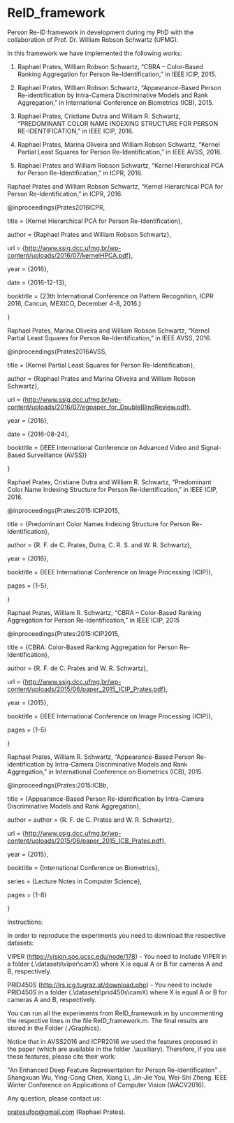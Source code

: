 # ReID_framework
 Person Re-ID framework in development during my PhD with the collaboration of Prof. Dr. William Robson Schwartz (UFMG).
 
 In this framework we have implemented the following works:
 
1. Raphael Prates, William Robson Schwartz, “CBRA – Color-Based Ranking Aggregation for Person Re-Identification,” in IEEE ICIP, 2015.
 
2. Raphael Prates, William Robson Schwartz, “Appearance-Based Person Re-identification by Intra-Camera Discriminative Models and Rank Aggregation,” in International Conference on Biometrics (ICB), 2015.
 
3. Raphael Prates, Cristiane Dutra and William R. Schwartz, “PREDOMINANT COLOR NAME INDEXING STRUCTURE FOR PERSON RE-IDENTIFICATION,” in IEEE ICIP, 2016.
 
4. Raphael Prates, Marina Oliveira and William Robson Schwartz, “Kernel Partial Least Squares for Person Re-Identification,” in IEEE AVSS, 2016.
 
5. Raphael Prates and William Robson Schwartz, “Kernel Hierarchical PCA for Person Re-Identification,” in ICPR, 2016.

Raphael Prates and William Robson Schwartz, “Kernel Hierarchical PCA for Person Re-Identification,” in ICPR, 2016.

@inproceedings{Prates2016ICPR,

title = {Kernel Hierarchical PCA for Person Re-Identification},

author = {Raphael Prates and William Robson Schwartz},

url = {http://www.ssig.dcc.ufmg.br/wp-content/uploads/2016/07/kernelHPCA.pdf},

year = {2016},

date = {2016-12-13},

booktitle = {23th International Conference on Pattern Recognition, ICPR 2016, Cancun, MEXICO, December 4-8, 2016.}

}

Raphael Prates, Marina Oliveira and William Robson Schwartz, “Kernel Partial Least Squares for Person Re-Identification,” in IEEE AVSS, 2016.

@inproceedings{Prates2016AVSS,

title = {Kernel Partial Least Squares for Person Re-Identification},

author = {Raphael Prates and Marina Oliveira and William Robson Schwartz},

url = {http://www.ssig.dcc.ufmg.br/wp-content/uploads/2016/07/egpaper_for_DoubleBlindReview.pdf},

year = {2016},

date = {2016-08-24},

booktitle = {IEEE International Conference on Advanced Video and Signal-Based Surveillance (AVSS)}

}

Raphael Prates, Cristiane Dutra and William R. Schwartz, “Predominant Color Name Indexing Structure for Person Re-Identification,” in IEEE ICIP, 2016.

@inproceedings{Prates:2015:ICIP2015,

title = {Predominant Color Names Indexing Structure for Person Re-Identification},

author = {R. F. de C. Prates, Dutra, C. R. S. and W. R. Schwartz},

year = {2016},

booktitle = {IEEE International Conference on Image Processing (ICIP)},

pages = {1-5},

}

Raphael Prates, William R. Schwartz, “CBRA – Color-Based Ranking Aggregation for Person Re-Identification,” in IEEE ICIP, 2015

@inproceedings{Prates:2015:ICIP2015,

title = {CBRA: Color-Based Ranking Aggregation for Person Re-Identification},

author = {R. F. de C. Prates and W. R. Schwartz},

url = {http://www.ssig.dcc.ufmg.br/wp-content/uploads/2015/06/paper_2015_ICIP_Prates.pdf},

year = {2015},

booktitle = {IEEE International Conference on Image Processing (ICIP)},

pages = {1-5}

}

Raphael Prates, William R. Schwartz, “Appearance-Based Person Re-identification by Intra-Camera Discriminative Models and Rank Aggregation,” in International Conference on Biometrics (ICB), 2015.

@inproceedings{Prates:2015:ICBb,

title = {Appearance-Based Person Re-identification by Intra-Camera Discriminative Models and Rank Aggregation},

author = author = {R. F. de C. Prates and W. R. Schwartz},

url = {http://www.ssig.dcc.ufmg.br/wp-content/uploads/2015/06/paper_2015_ICB_Prates.pdf},

year = {2015},

booktitle = {International Conference on Biometrics},

series = {Lecture Notes in Computer Science},

pages = {1-8}

}

Instructions:

In order to reproduce the experiments you need to download the respective datasets:

VIPER (https://vision.soe.ucsc.edu/node/178) - You need to include VIPER in a folder (.\datasets\viper\camX) where X is equal A or B for cameras A and B, respectively.

PRID450S (http://lrs.icg.tugraz.at/download.php) - You need to include PRID450S in a folder (.\datasets\prid450s\camX) where X is equal A or B for cameras A and B, respectively.

You can run all the experiments from ReID_framework.m by uncommenting the respective lines in the file ReID_framework.m. The final results are stored in the Folder (./Graphics).

Notice that in AVSS2016 and ICPR2016 we used the features proposed in the paper (which are available in the folder .\auxiliary). Therefore, if you use these features, please cite their work:

"An Enhanced Deep Feature Representation for Person Re-identification" . Shangxuan Wu, Ying-Cong Chen, Xiang Li, Jin-Jie You, Wei-Shi Zheng. IEEE Winter Conference on Applications of Computer Vision (WACV2016).

Any question, please contact us:

pratesufop@gmail.com (Raphael Prates).
 
 
